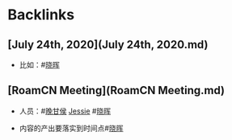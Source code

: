 
# Backlinks
## [July 24th, 2020](July 24th, 2020.md)
- 比如：#[晓晖](晓晖.md)

## [RoamCN Meeting](RoamCN Meeting.md)
- 人员：#[晚甘侯](晚甘侯.md) [Jessie](Jessie.md) #[晓晖](晓晖.md)

- 内容的产出要落实到时间点#[晓晖](晓晖.md)

